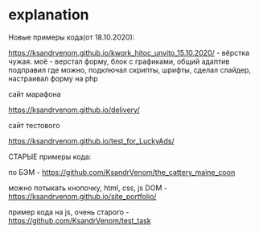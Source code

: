 # explanation
 
Новые примеры кода(от 18.10.2020):

https://ksandrvenom.github.io/kwork_hitoc_unvito_15.10.2020/ - вёрстка чужая. моё - верстал форму, блок с графиками, общий адаптив подправил где можно, подключал скрипты, шрифты, сделал слайдер, настраивал форму на php

сайт марафона

https://ksandrvenom.github.io/delivery/

сайт тестового

https://ksandrvenom.github.io/test_for_LuckyAds/

СТАРЫЕ примеры кода:

по БЭМ - https://github.com/KsandrVenom/the_cattery_maine_coon

можно потыкать кнопочку, html, css, js DOM - https://ksandrvenom.github.io/site_portfolio/

пример кода на js, очень старого - https://github.com/KsandrVenom/test_task
